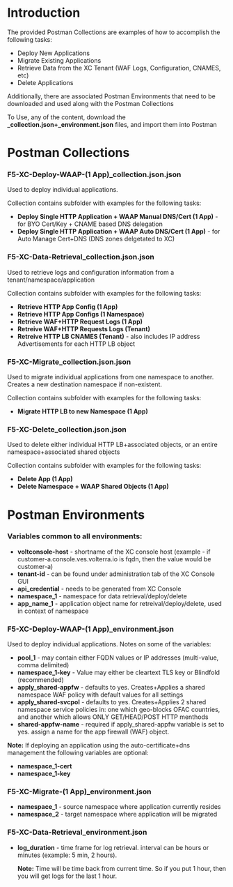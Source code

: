# Introduction
The provided Postman Collections are examples of how to accomplish the following tasks:

* Deploy New Applications
* Migrate Existing Applications
* Retrieve Data from the XC Tenant (WAF Logs, Configuration, CNAMES, etc)
* Delete Applications

Additionally, there are associated Postman Environments that need to be downloaded and used along with the Postman Collections

To Use, any of the content, download the **_collection.json+_environment.json** files, and import them into Postman


# **Postman Collections**
### **F5-XC-Deploy-WAAP-(1 App)_collection.json.json**
Used to deploy individual applications.  

Collection contains subfolder with examples for the following tasks:
  * **Deploy Single HTTP Application + WAAP Manual DNS/Cert (1 App)** - for BYO Cert/Key + CNAME based DNS delegation
  * **Deploy Single HTTP Application + WAAP Auto DNS/Cert (1 App)** - for Auto Manage Cert+DNS (DNS zones delgetated to XC)

### **F5-XC-Data-Retrieval_collection.json.json**
Used to retrieve logs and configuration information from a tenant/namespace/application

Collection contains subfolder with examples for the following tasks:
  * **Retrieve HTTP App Config (1 App)**
  * **Retrieve HTTP App Configs (1 Namespace)**
  * **Retrieve WAF+HTTP Request Logs (1 App)**
  * **Retreive WAF+HTTP Requests Logs (Tenant)**
  * **Retreive HTTP LB CNAMES (Tenant)** - also includes IP address Advertisements for each HTTP LB object
  
### **F5-XC-Migrate_collection.json.json**
Used to migrate individual applications from one namespace to another.  Creates a new destination namespace if non-existent.

Collection contains subfolder with examples for the following tasks:
  * **Migrate HTTP LB to new Namespace (1 App)**

### **F5-XC-Delete_collection.json.json**
Used to delete either individual HTTP LB+associated objects, or an entire namespace+associated shared objects

Collection contains subfolder with examples for the following tasks:
  * **Delete App (1 App)**
  * **Delete Namespace + WAAP Shared Objects (1 App)**  

# **Postman Environments**

### Variables common to all environments:
  * **voltconsole-host** - shortname of the XC console host (example - if customer-a.console.ves.volterra.io is fqdn, then the value would be customer-a)
  * **tenant-id** - can be found under administration tab of the XC Console GUI
  * **api_credential** - needs to be generated from XC Console
  * **namespace_1** - namespace for data retrieval/deploy/delete
  * **app_name_1** - application object name for retreival/deploy/delete, used in context of namespace

### **F5-XC-Deploy-WAAP-(1 App)_environment.json** 
Used to deploy individual applications.  Notes on some of the variables:
  * **pool_1** - may contain either FQDN values or IP addresses (multi-value, comma delimited)
  * **namespace_1-key** - Value may either be cleartext TLS key or Blindfold (recommended)
  * **apply_shared-appfw** - defaults to yes.  Creates+Applies a shared namespace WAF policy with default values for all settings
  * **apply_shared-svcpol** - defaults to yes.  Creates+Applies 2 shared namespace service policies in: one which geo-blocks OFAC countries, and another which allows ONLY GET/HEAD/POST HTTP menthods
  * **shared-appfw-name** - required if apply_shared-appfw variable is set to yes.  assign a name for the app firewall (WAF) object.

**Note:** If deploying an application using the auto-certificate+dns management the following variables are optional:
   * **namespace_1-cert**
   * **namespace_1-key**

### **F5-XC-Migrate-(1 App)_environment.json**
   * **namespace_1** - source namespace where application currently resides
   * **namespace_2** - target namespace where  application will be migrated

### **F5-XC-Data-Retrieval_environment.json**
   * **log_duration** - time frame for log retrieval.  interval can be hours or minutes (example:  5 min, 2 hours).  
   
     **Note:** Time will be time back from current time.  So if you put 1 hour, then you will get logs for the last 1 hour. 



